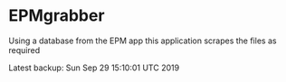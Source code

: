 # EPMgrabber
Using a database from the EPM app this application scrapes the files as required


Latest backup: Sun Sep 29 15:10:01 UTC 2019

